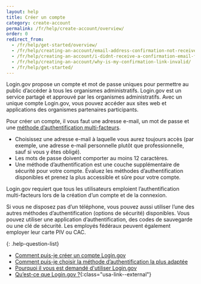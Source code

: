 ```yaml
---
layout: help
title: Créer un compte
category: create-account
permalink: /fr/help/create-account/overview/
order: 0
redirect_from:
  - /fr/help/get-started/overview/
  - /fr/help/creating-an-account/email-address-confirmation-not-received/
  - /fr/help/creating-an-account/i-didnt-receive-a-confirmation-email-from-logingov/
  - /fr/help/creating-an-account/why-is-my-confirmation-link-invalid/
  - /fr/help/get-started/
---
```


Login.gov propose un compte et mot de passe uniques pour permettre au public d’accéder à tous les organismes administratifs. Login.gov est un service partagé et approuvé par les organismes administratifs. Avec un unique compte Login.gov, vous pouvez accéder aux sites web et applications des organismes partenaires participants.

Pour créer un compte, il vous faut une adresse e-mail, un mot de passe et une [méthode d’authentification multi-facteurs](/fr/help/get-started/authentication-methods/). 

- Choisissez une adresse e-mail à laquelle vous aurez toujours accès (par exemple, une adresse e-mail personnelle plutôt que professionnelle, sauf si vous y êtes obligé).
- Les mots de passe doivent comporter au moins 12 caractères.
- Une méthode d’authentification est une couche supplémentaire de sécurité pour votre compte. Évaluez les méthodes d’authentification disponibles et prenez la plus accessible et sûre pour votre compte.

Login.gov requiert que tous les utilisateurs emploient l’authentification multi-facteurs lors de la création d’un compte et de la connexion.

Si vous ne disposez pas d’un téléphone, vous pouvez aussi utiliser l’une des autres méthodes d’authentification (options de sécurité) disponibles. Vous pouvez utiliser une application d’authentification, des codes de sauvegarde ou une clé de sécurité. Les employés fédéraux peuvent également employer leur carte PIV ou CAC.

{: .help-question-list}

* [Comment puis-je créer un compte Login.gov](/fr/help/get-started/create-your-account/)
* [Comment puis-je choisir la méthode d’authentification la plus adaptée](/fr/help/get-started/authentication-methods/)
* [Pourquoi il vous est demandé d'utiliser Login.gov](/fr/what-is-login/)
* [Qu’est-ce que Login.gov ?](https://www.youtube.com/watch?v=ayDtFd5Ugyk){:class="usa-link--external"}
